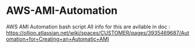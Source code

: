 # AWS-AMI-Automation
AWS AMI Automation bash script
All info for this are avilable in doc : https://ollion.atlassian.net/wiki/spaces/CUSTOMER/pages/3935469687/Automation+for+Creating+an+Automatic+AMI
